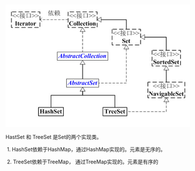 ![img](../.assets/set.jpg)



HastSet 和 TreeSet 是Set的两个实现类。

​    1. HashSet依赖于HashMap，通过HashMap实现的。元素是无序的。

​    2. TreeSet依赖于TreeMap， 通过TreeMap实现的。元素是有序的